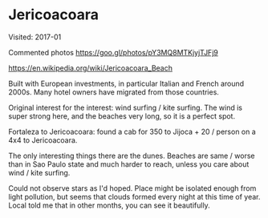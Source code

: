# Jericoacoara

Visited: 2017-01

Commented photos <https://goo.gl/photos/pY3MQ8MTKjyjTJFj9>

<https://en.wikipedia.org/wiki/Jericoacoara_Beach>

Built with European investments, in particular Italian and French around 2000s. Many hotel owners have migrated from those countries.

Original interest for the interest: wind surfing / kite surfing. The wind is super strong here, and the beaches very long, so it is a perfect spot.

Fortaleza to Jericoacoara: found a cab for 350 to Jijoca + 20 / person on a 4x4 to Jericoacoara.

The only interesting things there are the dunes. Beaches are same / worse than in Sao Paulo state and much harder to reach, unless you care about wind / kite surfing.

Could not observe stars as I'd hoped. Place might be isolated enough from light pollution, but seems that clouds formed every night at this time of year. Local told me that in other months, you can see it beautifully.
